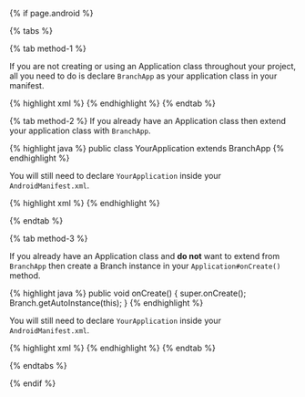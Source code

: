 {% if page.android %}

{% tabs %}

{% tab method-1 %}

If you are not creating or using an Application class throughout your project, all you need to do is declare `BranchApp` as your application class in your manifest.

{% highlight xml %}
 <application
    android:name="io.branch.referral.BranchApp">
{% endhighlight %}
{% endtab %}

{% tab method-2 %}
If you already have an Application class then extend your application class with `BranchApp`.

{% highlight java %}
public class YourApplication extends BranchApp
{% endhighlight %}

You will still need to declare `YourApplication` inside your `AndroidManifest.xml`.

{% highlight xml %}
 <application
    android:name="io.branch.referral.YourApplication">
{% endhighlight %}

{% endtab %}

{% tab method-3 %}

If you already have an Application class and **do not** want to extend from `BranchApp` then create a Branch instance in your `Application#onCreate()` method.

{% highlight java %}
public void onCreate() {
    super.onCreate();
    Branch.getAutoInstance(this);
}
{% endhighlight %}

You will still need to declare `YourApplication` inside your `AndroidManifest.xml`.

{% highlight xml %}
 <application
    android:name="io.branch.referral.YourApplication">
{% endhighlight %}
{% endtab %}

{% endtabs %}

{% endif %}